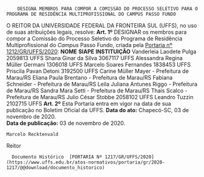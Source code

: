         DESIGNA MEMBROS PARA COMPOR A COMISSÃO DO PROCESSO SELETIVO PARA O PROGRAMA DE RESIDÊNCIA MULTIPROFISSIONAL DO CAMPUS PASSO FUNDO  

 O REITOR DA UNIVERSIDADE FEDERAL DA FRONTEIRA SUL (UFFS), no uso de suas atribuições legais, resolve:   **Art. 1º**  DESIGNAR os membros para compor a Comissão do Processo Seletivo do Programa de Residência Multiprofissional do *Campus*  Passo Fundo, criada pela [Portaria nº 1212/GR/UFFS/2020](https://www.uffs.edu.br/atos-normativos/portaria/gr/2020-1212):     **NOME**    **SIAPE**    **INSTITUIÇÃO**      Vanderleia Laodete Pulga   2059813   UFFS     Shana Ginar da Silva   3067117   UFFS     Alessandra Regina Müller Germani   1306018   UFFS     Marcelo Soares Fernandes   1838453   UFFS     Priscila Pavan Detoni   3192500   UFFS     Carine Müller Mayer   -   Prefeitura de Marau/RS     Eliana Paula Brentano   -   Prefeitura de Marau/RS     Fabiana Schneider   -   Prefeitura de Marau/RS     Leila Juliana Antunes Riggo   -   Prefeitura de Marau/RS     Sandra Mara Setti   -   Prefeitura de Marau/RS     Thais Scalco   -   Prefeitura de Marau/RS     Julio César Stobbe   2058102   UFFS     Leandro Tuzzin   2102715   UFFS       **Art. 2º**  Esta Portaria entra em vigor na data de sua publicação no Boletim Oficial da UFFS.        **Data do ato:** Chapecó-SC, 03 de novembro de 2020.   
 **Data de publicação:**  03 de novembro de 2020. 

    Marcelo Recktenvald   
 Reitor 

      Documento Histórico  [PORTARIA Nº 1217/GR/UFFS/2020](https://www.uffs.edu.br/atos-normativos/portaria/gr/2020-1217/@@download/documento_historico)     
      